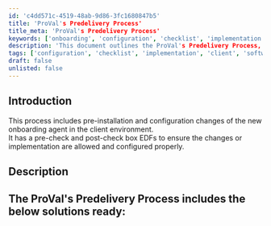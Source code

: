 ```yaml
---
id: 'c4dd571c-4519-48ab-9d86-3fc1680847b5'
title: 'ProVal's Predelivery Process'
title_meta: 'ProVal's Predelivery Process'
keywords: ['onboarding', 'configuration', 'checklist', 'implementation', 'client']
description: 'This document outlines the ProVal's Predelivery Process, detailing the pre-installation and configuration changes necessary for the new onboarding agent in client environments, including essential pre-check and post-check procedures to ensure proper implementation.'
tags: ['configuration', 'checklist', 'implementation', 'client', 'software']
draft: false
unlisted: false
---
```

## Introduction

This process includes pre-installation and configuration changes of the new onboarding agent in the client environment.  
It has a pre-check and post-check box EDFs to ensure the changes or implementation are allowed and configured properly.

## Description

The ProVal's Predelivery Process includes the below solutions ready:  
- 







